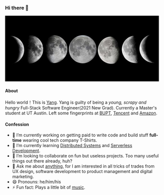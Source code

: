 ### Hi there 👋
![moon](https://github.com/yngyuan/yngyuan/blob/master/awzunex3606580.jpg?raw=true)

#### About

Hello world！This is [Yang](https://www.linkedin.com/in/theyuan/). Yang is guilty of being a *young, scrapy and hungry* Full-Stack Software Engineer(2021 New Grad). Currently a Master's student at UT Austin. Left some fingerprints at [BUPT](https://www.linkedin.com/school/%E5%8C%97%E4%BA%AC%E9%82%AE%E7%94%B5%E5%A4%A7%E5%AD%A6/), [Tencent](https://www.linkedin.com/company/tencentglobal/) and [Amazon](https://www.linkedin.com/company/amazon/).

#### Confession
- 🔭 I’m currently working on getting paid to write code and build stuff **full-time** wearing cool tech company T-Shirts.
- 🌱 I’m currently learning [Distributed Systems](https://yngyuan.github.io/post/distributed-system-in-one-lesson/) and [Serverless Development](https://en.wikipedia.org/wiki/Serverless_computing).
- 👯 I’m looking to collaborate on fun but useless projects. Too many useful things out there already, huh?
- 💬 Ask me about [anything](https://yngyuan.github.io/categories/), for I am interested in all tricks of trades from UX design, software development to product management and digital marketing.
- 😄 Pronouns: he/him/his
- ⚡ Fun fact: Plays a little bit of [music](https://space.bilibili.com/336791775).
